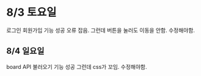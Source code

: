 # 8/3 토요일

로그인 회원가입 기능 성공 오류 잡음. 그런데 버튼을 눌러도 이동을 안함. 수정해야함.

## 8/4 일요일

board API 불러오기 기능 성공 그런데 css가 꼬임. 수정해야함.
